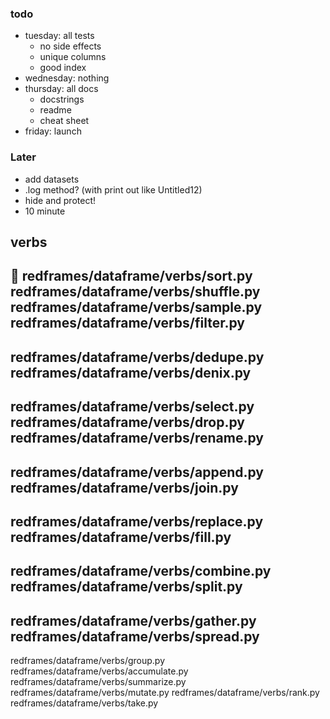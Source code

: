 ### todo

- tuesday: all tests
    - no side effects
    - unique columns
    - good index
- wednesday: nothing
- thursday: all docs
    - docstrings
    - readme
    - cheat sheet
- friday: launch

### Later

- add datasets
- .log method? (with print out like Untitled12)
- hide and protect!
- 10 minute 

## verbs

📝 redframes/dataframe/verbs/sort.py
redframes/dataframe/verbs/shuffle.py
redframes/dataframe/verbs/sample.py
redframes/dataframe/verbs/filter.py
---
redframes/dataframe/verbs/dedupe.py
redframes/dataframe/verbs/denix.py
---
redframes/dataframe/verbs/select.py
redframes/dataframe/verbs/drop.py
redframes/dataframe/verbs/rename.py
---
redframes/dataframe/verbs/append.py
redframes/dataframe/verbs/join.py
---
redframes/dataframe/verbs/replace.py
redframes/dataframe/verbs/fill.py
---
redframes/dataframe/verbs/combine.py
redframes/dataframe/verbs/split.py
---
redframes/dataframe/verbs/gather.py
redframes/dataframe/verbs/spread.py
---
redframes/dataframe/verbs/group.py
redframes/dataframe/verbs/accumulate.py
redframes/dataframe/verbs/summarize.py
redframes/dataframe/verbs/mutate.py
redframes/dataframe/verbs/rank.py
redframes/dataframe/verbs/take.py
